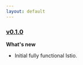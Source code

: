 ```yaml
---
layout: default
---
```


### [v0.1.0](https://github.com/layer5io/meshery/releases/tag/v0.1.0)

**What's new**

- Initial fully functional Istio.

